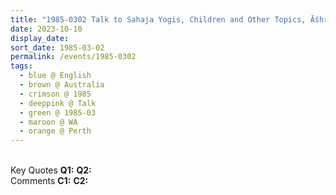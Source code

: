 ```yaml
---
title: "1985-0302 Talk to Sahaja Yogis, Children and Other Topics, Āśhram, Perth, WA, Australia"
date: 2023-10-10
display_date: 
sort_date: 1985-03-02
permalink: /events/1985-0302
tags:
  - blue @ English
  - brown @ Australia
  - crimson @ 1985
  - deeppink @ Talk
  - green @ 1985-03
  - maroon @ WA
  - orange @ Perth
---
```


<br>

<wave-list>
  <list-title color="DarkSeaGreen" width="55">Key Quotes</list-title>
  <list-item color="BlanchedAlmond" width="280"><b>Q1:</b> <i></i></list-item>
  <list-item color="Lavender" width="280"><b>Q2:</b> <i></i></list-item>
</wave-list>

<br>

<wave-list>
  <list-title color="DarkSeaGreen" width="55">Comments</list-title>
  <list-item color="BlanchedAlmond" width="280"><b>C1:</b> <i></i></list-item>
  <list-item color="Lavender" width="280"><b>C2:</b> <i></i></list-item>
</wave-list>